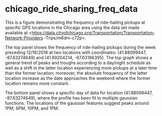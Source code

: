 # chicago_ride_sharing_freq_data
This is a figure demonstrating the frequency of ride-hailing pickups at specific GPS locations in the Chicago area
using the data set made available at <https://data.cityofchicago.org/Transportation/Transportation-Network-Providers
-Trips/m6dm-c72p>.

The top panel shows the frequency of ride-hailing pickups during the week preceding 12/16/2018 at two locations 
with coordinates: (41.88099447, -87.63274649) and (41.89204214, -87.63186395). The top graph shows a general trend 
of peaks and troughs according to a day/night schedule as well as a shift in the latter location experiencing more 
pickups at a later time than the former location; moreover, the absolute frequency of the latter location increase 
as the date approaches the weekend where the former location remains more constant.

The bottom panel shows a specific day of data for location (41.88099447, -87.63274649), where the profile has been 
fit to multiple gaussian functions. The locations of the gaussian features suggest peaks around 1PM, 6PM, 10PM, and
1PM.
